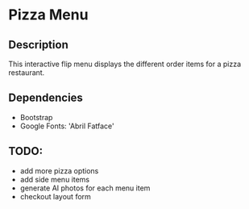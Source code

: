# Pizza Menu

## Description

This interactive flip menu displays the different order items for a pizza restaurant.

## Dependencies

- Bootstrap
- Google Fonts: 'Abril Fatface'

## TODO:

- add more pizza options
- add side menu items
- generate AI photos for each menu item
- checkout layout form
